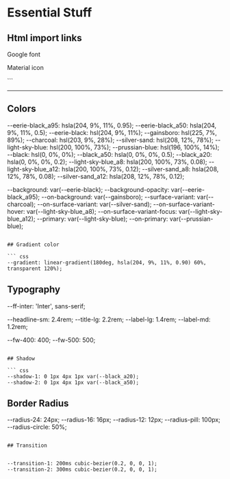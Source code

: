# Essential Stuff

## Html import links

Google font


<link rel="preconnect" href="https://fonts.googleapis.com">
<link rel="preconnect" href="https://fonts.gstatic.com" crossorigin>
<link href="https://fonts.googleapis.com/css2?family=Inter:wght@400;500&display=swap" rel="stylesheet">


Material icon

<link rel="stylesheet" href="https://fonts.googleapis.com/css2?family=Material+Symbols+Rounded:opsz,wght,FILL,GRAD@24,400,0,-25" />
```

---

## Colors


--eerie-black_a95: hsla(204, 9%, 11%, 0.95);
--eerie-black_a50: hsla(204, 9%, 11%, 0.5);
--eerie-black: hsl(204, 9%, 11%);
--gainsboro: hsl(225, 7%, 89%);
--charcoal: hsl(203, 9%, 28%);
--silver-sand: hsl(208, 12%, 78%);
--light-sky-blue: hsl(200, 100%, 73%);
--prussian-blue: hsl(196, 100%, 14%);
--black: hsl(0, 0%, 0%);
--black_a50: hsla(0, 0%, 0%, 0.5);
--black_a20: hsla(0, 0%, 0%, 0.2);
--light-sky-blue_a8: hsla(200, 100%, 73%, 0.08);
--light-sky-blue_a12: hsla(200, 100%, 73%, 0.12);
--silver-sand_a8: hsla(208, 12%, 78%, 0.08);
--silver-sand_a12: hsla(208, 12%, 78%, 0.12);

--background: var(--eerie-black);
--background-opacity: var(--eerie-black_a95);
--on-background: var(--gainsboro);
--surface-variant: var(--charcoal);
--on-surface-variant: var(--silver-sand);
--on-surface-variant-hover: var(--light-sky-blue_a8);
--on-surface-variant-focus: var(--light-sky-blue_a12);
--primary: var(--light-sky-blue);
--on-primary: var(--prussian-blue);
```

## Gradient color

``` css
--gradient: linear-gradient(180deg, hsla(204, 9%, 11%, 0.90) 60%, transparent 120%);
```

## Typography


--ff-inter: 'Inter', sans-serif;

--headline-sm: 2.4rem;
--title-lg: 2.2rem;
--label-lg: 1.4rem;
--label-md: 1.2rem;

--fw-400: 400;
--fw-500: 500;
```

## Shadow

``` css
--shadow-1: 0 1px 4px 1px var(--black_a20);
--shadow-2: 0 1px 4px 1px var(--black_a50);
```

## Border Radius


--radius-24: 24px;
--radius-16: 16px;
--radius-12: 12px;
--radius-pill: 100px;
--radius-circle: 50%;
```

## Transition


--transition-1: 200ms cubic-bezier(0.2, 0, 0, 1);
--transition-2: 300ms cubic-bezier(0.2, 0, 0, 1);
```
